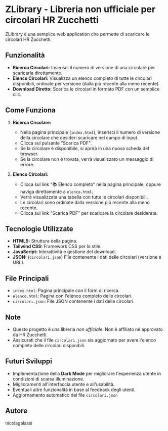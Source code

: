 # ZLibrary - Libreria non ufficiale per circolari HR Zucchetti

ZLibrary è una semplice web application che permette di scaricare le circolari HR Zucchetti.

## Funzionalità

* **Ricerca Circolari:** Inserisci il numero di versione di una circolare per scaricarla direttamente.
* **Elenco Circolari:** Visualizza un elenco completo di tutte le circolari disponibili, ordinate per versione (dalla più recente alla meno recente).
* **Download Diretto:** Scarica le circolari in formato PDF con un semplice clic.

## Come Funziona

1.  **Ricerca Circolare:**
    * Nella pagina principale (`index.html`), inserisci il numero di versione della circolare che desideri scaricare nel campo di input.
    * Clicca sul pulsante "Scarica PDF".
    * Se la circolare è disponibile, si aprirà in una nuova scheda del browser.
    * Se la circolare non è trovata, verrà visualizzato un messaggio di errore.

2.  **Elenco Circolari:**
    * Clicca sul link "📚 Elenco completo" nella pagina principale, oppure naviga direttamente a `elenco.html`.
    * Verrà visualizzata una tabella con tutte le circolari disponibili.
    * Le circolari sono ordinate dalla versione più recente alla meno recente.
    * Clicca sul link "Scarica PDF" per scaricare la circolare desiderata.

## Tecnologie Utilizzate

* **HTML5:** Struttura della pagina.
* **Tailwind CSS:** Framework CSS per lo stile.
* **JavaScript:** Interattività e gestione del download.
* **JSON:** (`circolari.json`) File contenente i dati delle circolari (versione e URL).

## File Principali

* `index.html`: Pagina principale con il form di ricerca.
* `elenco.html`: Pagina con l'elenco completo delle circolari.
* `circolari.json`: File JSON contenente i dati delle circolari.

## Note

* Questo progetto è una libreria *non ufficiale*. Non è affiliato né approvato da HR Zucchetti.
* Assicurati che il file `circolari.json` sia aggiornato per avere l'elenco completo delle circolari disponibili.

## Futuri Sviluppi

* Implementazione della **Dark Mode** per migliorare l'esperienza utente in condizioni di scarsa illuminazione.
* Miglioramenti all'interfaccia utente e all'usabilità.
* Eventuali altre funzionalità in base al feedback degli utenti.
* Aggiornamento automatico del file `circolari.json`

## Autore

nicolagalassi
